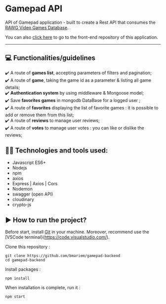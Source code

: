# Gamepad API

API of Gamepad application - built to create a Rest API that consumes the [RAWG Video Games Database](https://api.rawg.io/docs/).

You can also [click here](https://github.com/bmariem/gamepad) to go to the front-end repository of this application.<hr>

## 💻 Functionalities/guidelines

✔️ A route of **games list**, accepting parameters of filters and pagination;<br>
✔️ A route of **game**, taking the game id as a parameter & listing all game details;<br>
✔️ **Authentication system** by using middleware & Mongoose model;<br>
✔️ Save **favorites games** in mongodb DataBase for a logged user ;<br>
✔️ A route of **favorites** displaying the list of favorite games : it is possible to add or remove them from this list;<br>
✔️ A route of **reviews** to manage user reviews;<br>
✔️ A route of **votes** to manage user votes : you can like or dislike the reviews;<br>

## 👩‍💻 Technologies and tools used:

- Javascript ES6+
- Nodejs
- npm
- axios
- Express | Axios | Cors
- Nodemon
- swagger (open API)
- cloudinary
- crypto-js

## ▶️ How to run the project?

Before start, install [Git](https://git-scm.com/) in your machine.
Moreover, recommend use the [VSCode terminal}(https://code.visualstudio.com/).

Clone this repository :

```
git clone https://github.com/bmariem/gamepad-backend
cd gamepad-backend
```

Install packages :

```
npm install
```

When installation is complete, run it :

```
npm start
```
